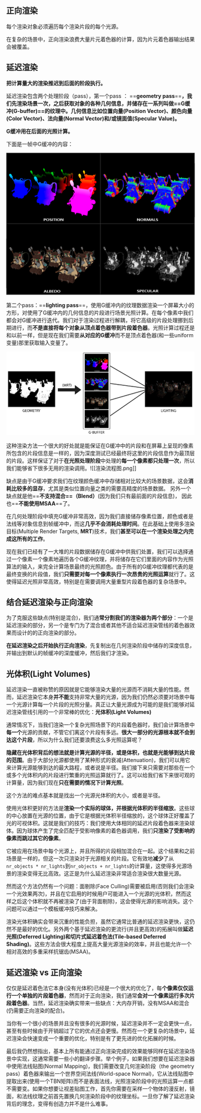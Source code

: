 ## 正向渲染

每个渲染对象必须遍历每个渲染片段的每个光源。

在复杂的场景中，正向渲染浪费大量片元着色器的计算，因为片元着色器输出结果会被覆盖。

## 延迟渲染

**把计算量大的渲染推迟到后面的阶段执行。**

延迟渲染包含两个处理阶段（pass），第一个pass ： ==**geometry pass**==**，我们先渲染场景一次，之后获取对象的各种几何信息，并储存在一系列叫做==G缓冲(G-buffer)==的纹理中。几何信息比如位置向量(Position Vector)、颜色向量(Color Vector)、法向量(Normal Vector)和/或镜面值(Specular Value)。**

**G缓冲用在后面的光照计算。**

下面是一帧中G缓冲的内容：

![Untitled](渲染/渲染管线流程/延迟着色法%20Deferred%20Shading/Untitled.png)

第二个pass：==**lighting pass**==，使用G缓冲内的纹理数据渲染一个屏幕大小的方形，对使用了G缓冲内的几何信息的片段进行场景光照计算。在每个像素中我们都会对G缓冲进行迭代。我们对于渲染过程进行解耦，将它高级的片段处理挪到后期进行，而**不是直接将每个对象从顶点着色器带到片段着色器**。光照计算过程还是和以前一样，但是现在我们需要**从对应的G缓冲**而不是顶点着色器(和一些uniform变量)那里获取输入变量了。

![Untitled](渲染/渲染管线流程/延迟着色法%20Deferred%20Shading/Untitled%201.png)

这种渲染方法一个很大的好处就是能保证在G缓冲中的片段和在屏幕上呈现的像素所包含的片段信息是一样的，因为深度测试已经最终将这里的片段信息作为最顶层的片段。这样保证了对于**在光照处理阶段**中处理的**每一个像素都只处理一次**，所以我们能够省下很多无用的渲染调用。![[渲染流程图.png]]

缺点是由于G缓冲要求我们在纹理颜色缓冲中存储相对比较大的场景数据，这会**消耗比较多的显存**，尤其是类似位置向量之类的需要高精度的场景数据。 另外一个缺点就是他==**不支持混合==（Blend）**(因为我们只有最前面的片段信息)， 因此也==**不能使用MSAA**==了。

在几何处理阶段中填充G缓冲非常高效，因为我们直接储存像素位置，颜色或者是法线等对象信息到帧缓冲中，而这**几乎不会消耗处理时间**。在此基础上使用多渲染目标(Multiple Render Targets, **MRT**)技术，我们**甚至可以在一个渲染处理之内完成这所有的工作**。

现在我们已经有了一大堆的片段数据储存在G缓冲中供我们处置，我们可以选择通过一个像素一个像素地遍历各个G缓冲纹理，并将储存在它们里面的内容作为光照算法的输入，来完全计算场景最终的光照颜色。由于所有的G缓冲纹理都代表的是最终变换的片段值，我们**只需要对每一个像素执行一次昂贵的光照运算**就行了。这使得延迟光照非常高效，特别是在需要调用大量重型片段着色器的复杂场景中。

## 结合延迟渲染与正向渲染

为了克服这些缺点(特别是混合)，我们通**常分割我们的渲染器为两个部分**：一个是延迟渲染的部分，另一个是专门为了混合或者其他不适合延迟渲染管线的着色器效果而设计的的正向渲染的部分。

**在延迟渲染之后开始执行正向渲染**，先复制出在几何渲染阶段中储存的深度信息，并输出到默认的帧缓冲的深度缓冲，然后我们才渲染。

## **光体积(Light Volumes)**
延迟渲染一直被称赞的原因就是它能够渲染大量的光源而不消耗大量的性能。然而，延迟渲染它本身**并不能**支持非常大量的光源，因为我们仍然必须要对场景中每一个光源计算每一个片段的光照分量。真正让大量光源成为可能的是我们能够对延迟渲染管线引用的一个非常棒的优化：**光体积(Light Volumes)**

通常情况下，当我们渲染一个复杂光照场景下的片段着色器时，我们会计算场景中**每一个**光源的贡献，不管它们离这个片段有多远。**很大一部分的光源根本就不会到达这个片段**，所以为什么我们还要浪费这么多光照运算呢？

**隐藏在光体积背后的想法就是计算光源的半径，或是体积，也就是光能够到达片段的范围**。由于大部分光源都使用了某种形式的衰减(Attenuation)，我们可以用它来计算光源能够到达的最大路程，或者说是半径。我们接下来只需要对那些在一个或多个光体积内的片段进行繁重的光照运算就行了。这可以给我们省下来很可观的计算量，因为我们现在**只在需要的情况下计算光照**。

这个方法的难点基本就是找出一个光源光体积的大小，或者是半径。

使用光体积更好的方法是**渲染一个实际的球体，并根据光体积的半径缩放**。这些球的中心放置在光源的位置，由于它是根据光体积半径缩放的，这个球体正好覆盖了光的可视体积。这就是我们的技巧：我们使用大体相同的延迟片段着色器来渲染球体。因为球体产生了完全匹配于受影响像素的着色器调用，我们**只渲染了受影响的像素而跳过其它的像素**。

它被应用在场景中每个光源上，并且所得的片段相加混合在一起。这个结果和之前场景是一样的，但这一次只渲染对于光源相关的片段。它有效地**减少**了从`nr_objects * nr_lights`到`nr_objects + nr_lights`的计算量，这使得多光源场景的渲染变得无比高效。这正是为什么延迟渲染非常适合渲染很大数量光源。

然而这个方法仍然有一个问题：面剔除(Face Culling)需要被启用(否则我们会渲染一个光效果两次)，并且在它启用的时候用户可能进入一个光源的光体积，然而这样之后这个体积就不再被渲染了(由于背面剔除)，这会使得光源的影响消失。这个问题可以通过一个模板缓冲技巧来解决。

渲染光体积确实会带来沉重的性能负担，虽然它通常比普通的延迟渲染更快，这仍然不是最好的优化。另外两个基于延迟渲染的更流行(并且更高效)的拓展叫做**延迟光照(Deferred Lighting)**和**切片式延迟着色法(Tile-based Deferred Shading)**。这些方法会很大程度上提高大量光源渲染的效率，并且也能允许一个相对高效的多重采样抗锯齿(MSAA)。

## 延迟渲染 vs 正向渲染

仅仅是延迟着色法它本身(没有光体积)已经是一个很大的优化了，每**个像素仅仅运行一个单独的片段着色器**，然而对于正向渲染，我们通常**会对一个像素运行多次片段着色器**。当然，延迟渲染确实带来一些缺点：大内存开销，没有MSAA和混合(仍需要正向渲染的配合)。

当你有一个很小的场景并且没有很多的光源时候，延迟渲染并不一定会更快一点，甚至有些时候由于开销超过了它的优点还会更慢。然而在一个更复杂的场景中，延迟渲染会快速变成一个重要的优化，特别是有了更先进的优化拓展的时候。

最后我仍然想指出，基本上所有能通过正向渲染完成的效果能够同样在延迟渲染场景中实现，这通常需要一些小的翻译步骤。举个例子，如果我们想要在延迟渲染器中使用法线贴图(Normal Mapping)，我们需要改变几何渲染阶段（the geometry pass）着色器来输出一个世界空间法线(World-space Normal)，它从法线贴图中提取出来(使用一个TBN矩阵)而不是表面法线，光照渲染阶段中的光照运算一点都不需要变。如果你想要让视差贴图工作，首先你需要在采样一个物体的漫反射，镜面，和法线纹理之前首先置换几何渲染阶段中的纹理坐标。一旦你了解了延迟渲染背后的理念，变得有创造力并不是什么难事。